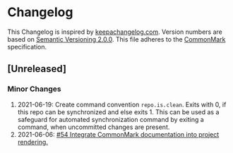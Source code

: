 # Changelog
This Changelog is inspired by [keepachangelog.com](https://keepachangelog.com/en/1.0.0/).
Version numbers are based on [Semantic Versioning 2.0.0](https://semver.org/spec/v2.0.0.html).
This file adheres to the [CommonMark](https://spec.commonmark.org/0.29) specification.
## [Unreleased]
### Minor Changes
1. 2021-06-19: Create command convention `repo.is.clean`.
   Exits with 0, if this repo can be synchronized and else exits 1.
   This can be used as a safeguard for automated synchronization command
   by exiting a command, when uncommitted changes are present.
1. 2021-06-06: [#54 Integrate CommonMark documentation into project rendering.](https://github.com/www-splitcells-net/net.splitcells.network/issues/54)
